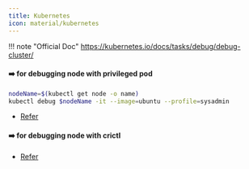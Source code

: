 ```yaml
---
title: Kubernetes
icon: material/kubernetes
---
```


!!! note "Official Doc"
    https://kubernetes.io/docs/tasks/debug/debug-cluster/

#### :arrow_right: for debugging node with privileged pod

```bash linenums="1"
nodeName=$(kubectl get node -o name)
kubectl debug $nodeName -it --image=ubuntu --profile=sysadmin
```

- [Refer](https://kubernetes.io/docs/tasks/debug/debug-cluster/kubectl-node-debug/)

#### :arrow_right: for debugging node with crictl

- [Refer](https://kubernetes.io/docs/tasks/debug/debug-cluster/crictl/)
